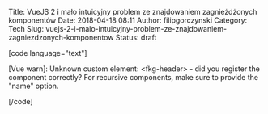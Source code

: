 Title: VueJS 2 i mało intuicyjny problem ze znajdowaniem zagnieżdżonych komponentów
Date: 2018-04-18 08:11
Author: filipgorczynski
Category: Tech
Slug: vuejs-2-i-malo-intuicyjny-problem-ze-znajdowaniem-zagniezdzonych-komponentow
Status: draft

\[code language="text"\]

\[Vue warn\]: Unknown custom element: \<fkg-header\> - did you register the component correctly? For recursive components, make sure to provide the "name" option.

\[/code\]
